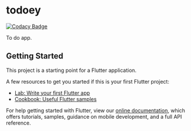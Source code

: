 # todoey

[![Codacy Badge](https://api.codacy.com/project/badge/Grade/a2fc7824b9034c56a68475b0b2ad59ac)](https://app.codacy.com/manual/lucashilles/todoey?utm_source=github.com&utm_medium=referral&utm_content=lucashilles/todoey&utm_campaign=Badge_Grade_Dashboard)

To do app.

## Getting Started

This project is a starting point for a Flutter application.

A few resources to get you started if this is your first Flutter project:

- [Lab: Write your first Flutter app](https://flutter.dev/docs/get-started/codelab)
- [Cookbook: Useful Flutter samples](https://flutter.dev/docs/cookbook)

For help getting started with Flutter, view our
[online documentation](https://flutter.dev/docs), which offers tutorials,
samples, guidance on mobile development, and a full API reference.
